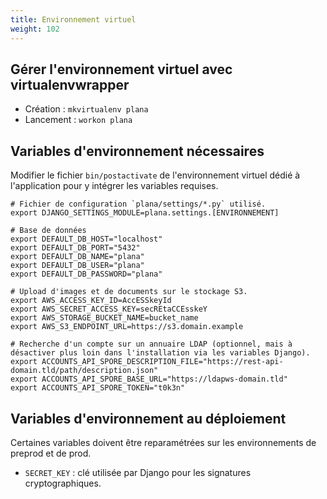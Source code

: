 ```yaml
---
title: Environnement virtuel
weight: 102
---
```


## Gérer l'environnement virtuel avec virtualenvwrapper

- Création : `mkvirtualenv plana`
- Lancement : `workon plana`

## Variables d'environnement nécessaires

Modifier le fichier `bin/postactivate` de l'environnement virtuel dédié à l'application pour y intégrer les variables requises.

```
# Fichier de configuration `plana/settings/*.py` utilisé.
export DJANGO_SETTINGS_MODULE=plana.settings.[ENVIRONNEMENT] 

# Base de données
export DEFAULT_DB_HOST="localhost"
export DEFAULT_DB_PORT="5432"
export DEFAULT_DB_NAME="plana"
export DEFAULT_DB_USER="plana"
export DEFAULT_DB_PASSWORD="plana"

# Upload d'images et de documents sur le stockage S3.
export AWS_ACCESS_KEY_ID=AccESSkeyId
export AWS_SECRET_ACCESS_KEY=secREtaCCEsskeY
export AWS_STORAGE_BUCKET_NAME=bucket_name
export AWS_S3_ENDPOINT_URL=https://s3.domain.example

# Recherche d'un compte sur un annuaire LDAP (optionnel, mais à désactiver plus loin dans l'installation via les variables Django).
export ACCOUNTS_API_SPORE_DESCRIPTION_FILE="https://rest-api-domain.tld/path/description.json"
export ACCOUNTS_API_SPORE_BASE_URL="https://ldapws-domain.tld"
export ACCOUNTS_API_SPORE_TOKEN="t0k3n"
```

## Variables d'environnement au déploiement

Certaines variables doivent être reparamétrées sur les environnements de preprod et de prod.
- `SECRET_KEY` : clé utilisée par Django pour les signatures cryptographiques.
